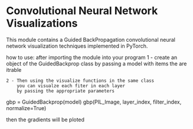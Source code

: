 # Convolutional Neural Network Visualizations 

This module contains a Guided BackPropagation convolutional neural network visualization techniques implemented in PyTorch.

how to use:
    after importing the module into your program
    1 - create an object of the GuidedBackprop class by 
        passing a model with items the are itrable

    2 - Then using the visualize functions in the same class
        you can visualze each fiter in each layer
        by passing the appropriate parameters

gbp = GuidedBackprop(model)
gbp(PIL_Image, layer_index, filter_index, normalize=True)

then the gradients will be ploted 
    